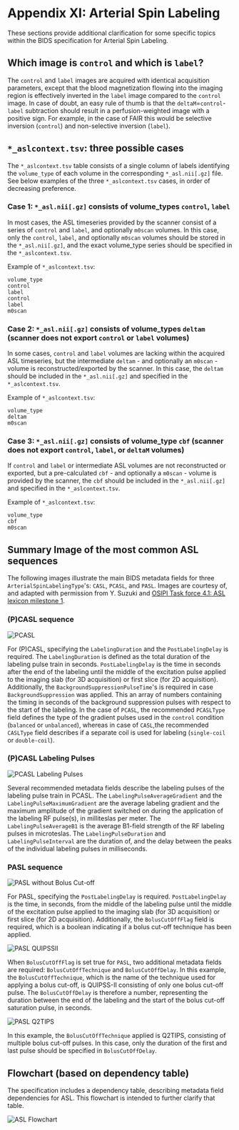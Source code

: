 # Appendix XI: Arterial Spin Labeling

These sections provide additional clarification for some specific topics within the BIDS specification for Arterial Spin Labeling.

## Which image is `control` and which is `label`?

The `control` and `label` images are acquired with identical acquisition parameters,
except that the blood magnetization flowing into the imaging region is effectively inverted
in the `label` image compared to the `control` image.
In case of doubt, an easy rule of thumb is that the `deltaM`=`control`-`label` subtraction
should result in a perfusion-weighted image with a positive sign.
For example, in the case of FAIR this would be selective inversion (`control`)
and non-selective inversion (`label`).

## `*_aslcontext.tsv`: three possible cases

The `*_aslcontext.tsv` table consists of a single column of labels identifying the `volume_type` of each volume in the corresponding `*_asl.nii[.gz]` file.
See below examples of the three `*_aslcontext.tsv` cases, in order of decreasing preference.

### Case 1: `*_asl.nii[.gz]` consists of volume_types `control`, `label`

In most cases, the ASL timeseries provided by the scanner consist of a series
of `control` and `label`, and optionally `m0scan` volumes.
In this case, only the `control`, `label`, and optionally `m0scan` volumes should be stored in the `*_asl.nii[.gz]`,
and the exact volume_type series should be specified in the `*_aslcontext.tsv`.

Example of `*_aslcontext.tsv`:

```Text
volume_type
control
label
control
label
m0scan
```

### Case 2: `*_asl.nii[.gz]` consists of volume_types `deltam` (scanner does not export `control` or `label` volumes)

In some cases, `control` and `label` volumes are lacking within the acquired ASL timeseries,
but the intermediate `deltam` - and optionally an `m0scan` -
volume is reconstructed/exported by the scanner.
In this case, the `deltam` should be included in the `*_asl.nii[.gz]` and specified in the `*_aslcontext.tsv`.

Example of `*_aslcontext.tsv`:

```Text
volume_type
deltam
m0scan
```

### Case 3: `*_asl.nii[.gz]` consists of volume_type `cbf` (scanner does not export `control`, `label`, or `deltaM` volumes)

If `control` and `label` or intermediate ASL volumes are not reconstructed or exported,
but a pre-calculated `cbf` - and optionally a `m0scan` - volume is provided by the scanner,
the `cbf` should be included in the `*_asl.nii[.gz]` and specified in the `*_aslcontext.tsv`.

Example of `*_aslcontext.tsv`:

```Text
volume_type
cbf
m0scan
```

## Summary Image of the most common ASL sequences

The following images illustrate the main BIDS metadata fields for three `ArterialSpinLabelingType`'s:
`CASL`, `PCASL`, and `PASL`.
Images are courtesy of, and adapted with permission from
Y. Suzuki and [OSIPI Task force 4.1: ASL lexicon milestone 1](https://www.osipi.org/task-force-4-1/).

### (P)CASL sequence

![PCASL](../04-modality-specific-files/images/asl_pcasl_sequence.png)

For (P)CASL, specifying the `LabelingDuration` and the `PostLabelingDelay` is required.
The `LabelingDuration` is defined as the total duration of the labeling pulse train in seconds.
`PostLabelingDelay` is the time in seconds after the end of the labeling until the middle of the excitation pulse applied
to the imaging slab (for 3D acquisition) or first slice (for 2D acquisition).
Additionally, the `BackgroundSuppressionPulseTime`'s is required in case `BackgroundSuppression` was applied.
This an array of numbers containing the timing in seconds of the background suppression pulses
with respect to the start of the labeling.
In the case of `PCASL`, the recommended `PCASLType` field defines the type of the gradient pulses
used in the `control` condition (`balanced` or `unbalanced`),
whereas in case of `CASL`,the recommended `CASLType` field describes if a separate coil is used for labeling
(`single-coil` or `double-coil`).

### (P)CASL Labeling Pulses

![PCASL Labeling Pulses](../04-modality-specific-files/images/asl_pcasl_labeling_pulses.png)

Several recommended metadata fields describe the labeling pulses of the labeling pulse train in PCASL.
The `LabelingPulseAverageGradient` and the `LabelingPulseMaximumGradient` are the average labeling gradient
and the maximum amplitude of the gradient switched on during the application of the labeling RF pulse(s),
in milliteslas per meter.
The `LabelingPulseAverageB1` is the average B1-field strength of the RF labeling pulses in microteslas.
The `LabelingPulseDuration` and `LabelingPulseInterval` are the duration of,
and the delay between the peaks of the individual labeling pulses in milliseconds.

### PASL sequence

![PASL without Bolus Cut-off](../04-modality-specific-files/images/asl_pasl_boluscutoff_false.png)

For PASL, specifying the `PostLabelingDelay` is required.
`PostLabelingDelay` is the time, in seconds, from the middle of the labeling pulse until the middle of
the excitation pulse applied to the imaging slab (for 3D acquisition) or first slice (for 2D acquisition).
Additionally, the `BolusCutOffFlag` field is required,
which is a boolean indicating if a bolus cut-off technique has been applied.

![PASL QUIPSSII](../04-modality-specific-files/images/asl_pasl_boluscutoff_true_quipssII.png)

When `BolusCutOffFlag` is set true for `PASL`, two additional metadata fields are required:
`BolusCutOffTechnique` and `BolusCutOffDelay`.
In this example, the `BolusCutOffTechnique`, which is the name of the technique used for applying a bolus cut-off,
is QUIPSS-II consisting of only one bolus cut-off pulse.
The `BolusCutOffDelay` is therefore a number, representing the duration between the end of the labeling and the start of the bolus cut-off saturation pulse, in seconds.

![PASL Q2TIPS](../04-modality-specific-files/images/asl_pasl_boluscutoff_true_q2tips.png)

In this example, the `BolusCutOffTechnique` applied is Q2TIPS, consisting of multiple bolus cut-off pulses.
In this case, only the duration of the first and last pulse should be specified in `BolusCutOffDelay`.

## Flowchart (based on dependency table)

The specification includes a dependency table, describing metadata field dependencies for ASL.
This flowchart is intended to further clarify that table.

![ASL Flowchart](../04-modality-specific-files/images/asl_flowchart.png)
